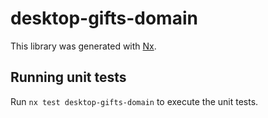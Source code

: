 # desktop-gifts-domain

This library was generated with [Nx](https://nx.dev).

## Running unit tests

Run `nx test desktop-gifts-domain` to execute the unit tests.
